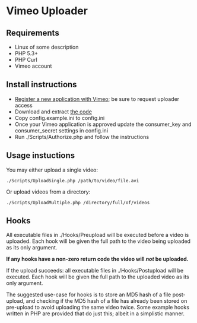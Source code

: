 # Vimeo Uploader

## Requirements
* Linux of some description
* PHP 5.3+
* PHP Curl
* Vimeo account

## Install instructions
* [Register a new application with Vimeo](http://vimeo.com/api/applications/new); be sure to request uploader access
* Download and extract [the code](https://github.com/TomNomNom/Vimeo-Uploader/tarball/master)
* Copy config.example.ini to config.ini
* Once your Vimeo application is approved update the consumer\_key and consumer\_secret settings in config.ini
* Run ./Scripts/Authorize.php and follow the instructions

## Usage instuctions
You may either upload a single video:

    ./Scripts/UploadSingle.php /path/to/video/file.avi

Or upload videos from a directory:

    ./Scripts/UploadMultiple.php /directory/full/of/videos

## Hooks
All executable files in ./Hooks/Preupload will be executed before a video is uploaded. Each hook will be given
the full path to the video being uploaded as its only argument.

**If any hooks have a non-zero return code the video will *not* be uploaded.**

If the upload succeeds: all executable files in ./Hooks/Postupload will be executed. Each hook will be given 
the full path to the uploaded video as its only argument.

The suggested use-case for hooks is to store an MD5 hash of a file post-upload, and checking if the MD5 hash
of a file has already been stored on pre-upload to avoid uploading the same video twice. Some example hooks
written in PHP are provided that do just this; albeit in a simplistic manner.

